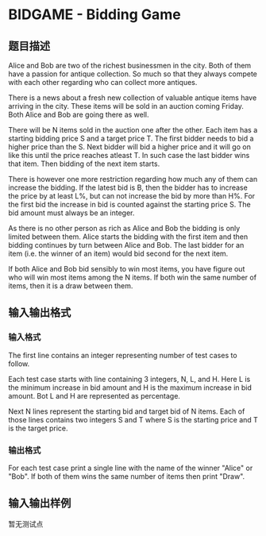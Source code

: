 # BIDGAME - Bidding Game

## 题目描述

Alice and Bob are two of the richest businessmen in the city. Both of them have a passion for antique collection. So much so that they always compete with each other regarding who can collect more antiques.

There is a news about a fresh new collection of valuable antique items have arriving in the city. These items will be sold in an auction coming Friday. Both Alice and Bob are going there as well.

There will be N items sold in the auction one after the other. Each item has a starting bidding price S and a target price T. The first bidder needs to bid a higher price than the S. Next bidder will bid a higher price and it will go on like this until the price reaches atleast T. In such case the last bidder wins that item. Then bidding of the next item starts.

There is however one more restriction regarding how much any of them can increase the bidding. If the latest bid is B, then the bidder has to increase the price by at least L%, but can not increase the bid by more than H%. For the first bid the increase in bid is counted against the starting price S. The bid amount must always be an integer.

As there is no other person as rich as Alice and Bob the bidding is only limited between them. Alice starts the bidding with the first item and then bidding continues by turn between Alice and Bob. The last bidder for an item (i.e. the winner of an item) would bid second for the next item.

If both Alice and Bob bid sensibly to win most items, you have figure out who will win most items among the N items. If both win the same number of items, then it is a draw between them.

## 输入输出格式

### 输入格式

The first line contains an integer representing number of test cases to follow.

Each test case starts with line containing 3 integers, N, L, and H. Here L is the minimum increase in bid amount and H is the maximum increase in bid amount. Bot L and H are represented as percentage.

Next N lines represent the starting bid and target bid of N items. Each of those lines contains two integers S and T where S is the starting price and T is the target price.

### 输出格式

For each test case print a single line with the name of the winner "Alice" or "Bob". If both of them wins the same number of items then print "Draw".

## 输入输出样例

暂无测试点

